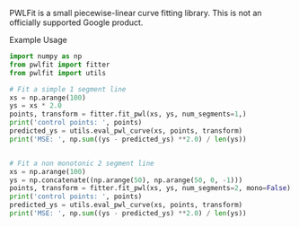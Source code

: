 PWLFit is a small piecewise-linear curve fitting library.
This is not an officially supported Google product.

Example Usage

```python
import numpy as np
from pwlfit import fitter
from pwlfit import utils

# Fit a simple 1 segment line
xs = np.arange(100)
ys = xs * 2.0
points, transform = fitter.fit_pwl(xs, ys, num_segments=1,)
print('control points: ', points)
predicted_ys = utils.eval_pwl_curve(xs, points, transform)
print('MSE: ', np.sum((ys - predicted_ys) **2.0) / len(ys))


# Fit a non monotonic 2 segment line
xs = np.arange(100)
ys = np.concatenate((np.arange(50), np.arange(50, 0, -1)))
points, transform = fitter.fit_pwl(xs, ys, num_segments=2, mono=False)
print('control points: ', points)
predicted_ys = utils.eval_pwl_curve(xs, points, transform)
print('MSE: ', np.sum((ys - predicted_ys) **2.0) / len(ys))
```
